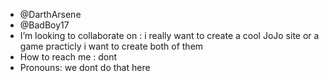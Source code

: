 - @DarthArsene
- @BadBoy17 
- I’m looking to collaborate on : i really want to create a cool JoJo site or a game practicly i want to create both of them 
- How to reach me : dont
- Pronouns: we dont do that here 

<!---
DarthArsene/DarthArsene is a ✨ special ✨ repository because its `README.md` (this file) appears on your GitHub profile.
You can click the Preview link to take a look at your changes.
--->
